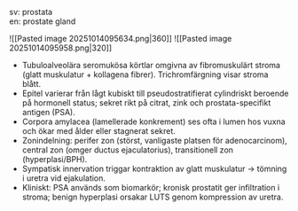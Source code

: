 sv: prostata  
en: prostate gland

![[Pasted image 20251014095634.png|360]]
![[Pasted image 20251014095958.png|320]]

- Tubuloalveolära seromukösa körtlar omgivna av fibromuskulärt stroma (glatt muskulatur + kollagena fibrer). Trichromfärgning visar stroma blått.
- Epitel varierar från lågt kubiskt till pseudostratifierat cylindriskt beroende på hormonell status; sekret rikt på citrat, zink och prostata-specifikt antigen (PSA).
- Corpora amylacea (lamellerade konkrement) ses ofta i lumen hos vuxna och ökar med ålder eller stagnerat sekret.
- Zonindelning: perifer zon (störst, vanligaste platsen för adenocarcinom), central zon (omger ductus ejaculatorius), transitionell zon (hyperplasi/BPH).
- Sympatisk innervation triggar kontraktion av glatt muskulatur → tömning i uretra vid ejakulation.
- Kliniskt: PSA används som biomarkör; kronisk prostatit ger infiltration i stroma; benign hyperplasi orsakar LUTS genom kompression av uretra.
